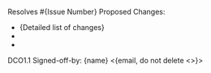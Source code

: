 Resolves #{Issue Number}
Proposed Changes:
*  {Detailed list of changes}
*  
*  
DCO1.1 Signed-off-by: {name} <{email, do not delete <>}>
